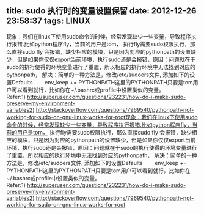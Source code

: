 title: sudo 执行时的变量设置保留
date: 2012-12-26 23:58:37
tags: LINUX
---

现象：我们在linux下使用sudo命令的时候，经常发现缺少一些变量，导致程序执行报错.比如python程序fly，当前的用户是tom， 执行fly需要sudo权限执行，那么直接sudo fly 会报错，缺少相应的模块，只是因为对应的pythonpath的设置缺少，但是如果你仅仅export当前环境，执行sudo还是会报错，原因：问题就在于sudo的执行使得的环境变量进行了重置，所以相应的执行环境中无法找到对应的pythonpath， 解决：简单的一种方法是，修改/etc/sudoers文件, 添加如下的设置Defaults        env_keep += PYTHONPATH这里的PYTHONPATH只要是tom用户可以看到就行，比如你在~/.bashrc或profile中设置类似的变量。Refer:1) http://superuser.com/questions/232231/how-do-i-make-sudo-preserve-my-environment-variables2) http://stackoverflow.com/questions/7969540/pythonpath-not-working-for-sudo-on-gnu-linux-works-for-root现象：我们在linux下使用sudo命令的时候，经常发现缺少一些变量，导致程序执行报错.比如python程序fly，当前的用户是tom， 执行fly需要sudo权限执行，那么直接sudo fly 会报错，缺少相应的模块，只是因为对应的pythonpath的设置缺少，但是如果你仅仅export当前环境，执行sudo还是会报错，原因：问题就在于sudo的执行使得的环境变量进行了重置，所以相应的执行环境中无法找到对应的pythonpath， 解决：简单的一种方法是，修改/etc/sudoers文件, 添加如下的设置Defaults        env_keep += PYTHONPATH这里的PYTHONPATH只要是tom用户可以看到就行，比如你在~/.bashrc或profile中设置类似的变量。Refer:1) http://superuser.com/questions/232231/how-do-i-make-sudo-preserve-my-environment-variables2) http://stackoverflow.com/questions/7969540/pythonpath-not-working-for-sudo-on-gnu-linux-works-for-root